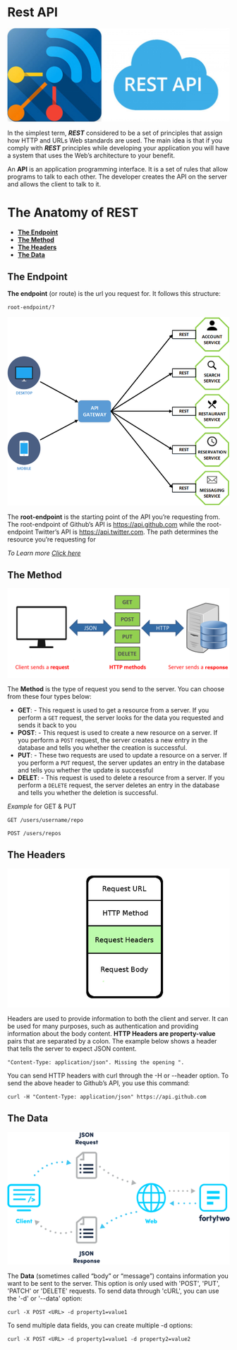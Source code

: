 # Rest API

![R](assignments/Assets/6c84d533fc229526581c779693b8a623_L.jpg)


In the simplest term, _**REST**_ considered to be a set of principles that assign how HTTP and URLs Web standards are used. 
The main idea is that if you comply with _**REST**_ principles while developing your application you will have a system that uses the Web’s architecture to your benefit.

An **API** is an application programming interface. It is a set of rules that allow programs to talk to each other. 
The developer creates the API on the server and allows the client to talk to it.

# The Anatomy of REST

- [**The Endpoint**](#the-endpoint)
- [**The Method**](#the-method)
- [**The Headers**](#the-headers)
- [**The Data**](#the-data)


## The Endpoint

**The endpoint** (or route) is the url you request for. It follows this structure:

```rest
root-endpoint/?
```

![lo](assignments/Assets/download.png)

The **root-endpoint** is the starting point of the API you’re requesting from. The root-endpoint of Github’s API is https://api.github.com while the root-endpoint Twitter’s API is https://api.twitter.com. 
The path determines the resource you’re requesting for

_To Learn more [Click here](https://www.smashingmagazine.com/2018/01/understanding-using-rest-api/)_

## The Method

![L](assignments/Assets/what_is_rest_api.png)

The **Method** is the type of request you send to the server. You can choose from these four types below:

- **GET**: - This request is used to get a resource from a server. If you perform a `GET` request, the server looks for the data you requested and sends it back to you
- **POST**: - This request is used to create a new resource on a server. If you perform a `POST` request, the server creates a new entry in the database and tells you whether the creation is successful.
- **PUT**: - These two requests are used to update a resource on a server. If you perform a `PUT`  request, the server updates an entry in the database and tells you whether the update is successful
- **DELET**: - This request is used to delete a resource from a server. If you perform a `DELETE` request, the server deletes an entry in the database and tells you whether the deletion is successful.

_Example_ for GET & PUT
```
GET /users/username/repo
```

```
POST /users/repos
```
## The Headers

![l](assignments/Assets/requestpacket.jpg)

Headers are used to provide information to both the client and server. It can be used for many purposes, such as authentication and providing information about the body content.
**HTTP Headers are property-value** pairs that are separated by a colon. The example below shows a header that tells the server to expect JSON content.

```
"Content-Type: application/json". Missing the opening ".

```

You can send HTTP headers with curl through the -H or --header option. To send the above header to Github’s API, you use this command:

```
curl -H "Content-Type: application/json" https://api.github.com
```

## The Data

![lo](assignments/Assets/api_diagram_2FA_Validate.png)


The **Data** (sometimes called “body” or “message”) contains information you want to be sent to the server. This option is only used with 'POST', 'PUT', 'PATCH' or 'DELETE' requests.
To send data through 'cURL', you can use the '-d' or '--data' option:

```
curl -X POST <URL> -d property1=value1
```
To send multiple data fields, you can create multiple -d options:

```
curl -X POST <URL> -d property1=value1 -d property2=value2

```




